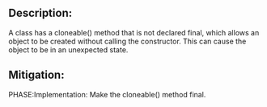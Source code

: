 ## Description:

A class has a cloneable() method that is not declared final, which allows an object to be created without calling the constructor. This can cause the object to be in an unexpected state.



## Mitigation:


PHASE:Implementation:
Make the cloneable() method final.


